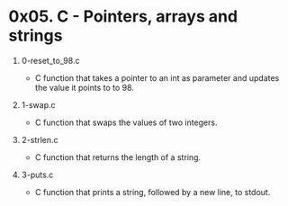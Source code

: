 # 0x05. C - Pointers, arrays and strings

1. 0-reset_to_98.c
   - C function that takes a pointer to an int as parameter and updates the value it points to to 98.

2. 1-swap.c
   - C function that swaps the values of two integers.

3. 2-strlen.c
   - C function that returns the length of a string.

4. 3-puts.c
   - C function that prints a string, followed by a new line, to stdout.

